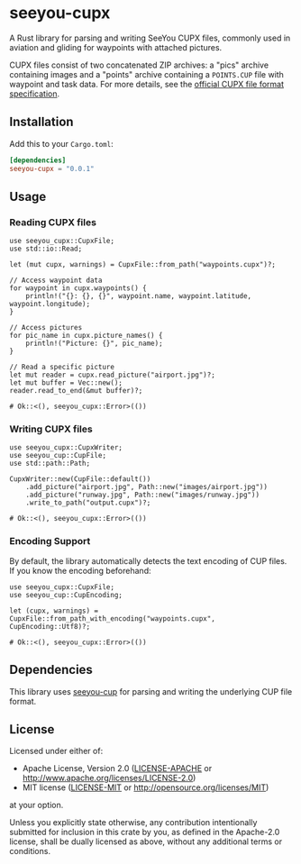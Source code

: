 # seeyou-cupx

A Rust library for parsing and writing SeeYou CUPX files, commonly used in aviation and gliding for waypoints with attached pictures. 

CUPX files consist of two concatenated ZIP archives: a "pics" archive containing images and a "points" archive containing a `POINTS.CUP` file with waypoint and task data. For more details, see the [official CUPX file format specification](https://downloads.naviter.com/docs/SeeYou_CUPX_file_format.pdf).

## Installation

Add this to your `Cargo.toml`:

```toml
[dependencies]
seeyou-cupx = "0.0.1"
```

## Usage

### Reading CUPX files

```rust,no_run
use seeyou_cupx::CupxFile;
use std::io::Read;

let (mut cupx, warnings) = CupxFile::from_path("waypoints.cupx")?;

// Access waypoint data
for waypoint in cupx.waypoints() {
    println!("{}: {}, {}", waypoint.name, waypoint.latitude, waypoint.longitude);
}

// Access pictures
for pic_name in cupx.picture_names() {
    println!("Picture: {}", pic_name);
}

// Read a specific picture
let mut reader = cupx.read_picture("airport.jpg")?;
let mut buffer = Vec::new();
reader.read_to_end(&mut buffer)?;

# Ok::<(), seeyou_cupx::Error>(())
```

### Writing CUPX files

```rust,no_run
use seeyou_cupx::CupxWriter;
use seeyou_cup::CupFile;
use std::path::Path;

CupxWriter::new(CupFile::default())
    .add_picture("airport.jpg", Path::new("images/airport.jpg"))
    .add_picture("runway.jpg", Path::new("images/runway.jpg"))
    .write_to_path("output.cupx")?;

# Ok::<(), seeyou_cupx::Error>(())
```

### Encoding Support

By default, the library automatically detects the text encoding of CUP files. If you know the encoding beforehand:

```rust,no_run
use seeyou_cupx::CupxFile;
use seeyou_cup::CupEncoding;

let (cupx, warnings) = CupxFile::from_path_with_encoding("waypoints.cupx", CupEncoding::Utf8)?;

# Ok::<(), seeyou_cupx::Error>(())
```

## Dependencies

This library uses [seeyou-cup](https://github.com/Turbo87/seeyou-cup-rs) for parsing and writing the underlying CUP file format.

## License

Licensed under either of:

- Apache License, Version 2.0 ([LICENSE-APACHE](LICENSE-APACHE) or <http://www.apache.org/licenses/LICENSE-2.0>)
- MIT license ([LICENSE-MIT](LICENSE-MIT) or <http://opensource.org/licenses/MIT>)

at your option.

Unless you explicitly state otherwise, any contribution intentionally submitted
for inclusion in this crate by you, as defined in the Apache-2.0 license, shall
be dually licensed as above, without any additional terms or conditions.
